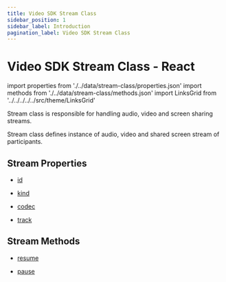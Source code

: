 ```yaml
---
title: Video SDK Stream Class
sidebar_position: 1
sidebar_label: Introduction
pagination_label: Video SDK Stream Class
---
```


# Video SDK Stream Class - React

<div id="tailwind" class="sdk-api-ref">

import properties from './../data/stream-class/properties.json'
import methods from './../data/stream-class/methods.json'
import LinksGrid from '../../../../../src/theme/LinksGrid'

Stream class is responsible for handling audio, video and screen sharing streams.

Stream class defines instance of audio, video and shared screen stream of participants.

## Stream Properties

<div class="row">

<div class="col col--4 margin-bottom--sm" >

- [id](./properties.md#id)

</div>
<div class="col col--4 margin-bottom--sm" >

- [kind](./properties.md#kind)

</div>
<div class="col col--4 margin-bottom--sm" >

- [codec](./properties.md#codec)

</div>
<div class="col col--4 margin-bottom--sm" >

- [track](./properties.md#track)

</div>

</div>

## Stream Methods

<div class="row">

<div class="col col--4 margin-bottom--sm" >

- [resume](./methods.md#resume)

</div>
<div class="col col--4 margin-bottom--sm" >

- [pause](./methods.md#pause)

</div>

</div>

</div>
